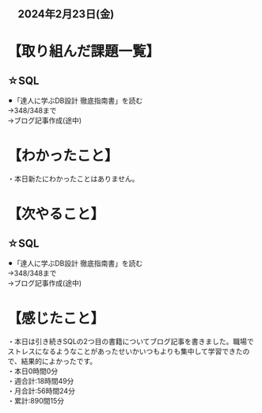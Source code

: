 ## 　2024年2月23日(金)
# 【取り組んだ課題一覧】
## ☆SQL
⚫︎「達人に学ぶDB設計 徹底指南書」を読む<br>
→348/348まで<br>
→ブログ記事作成(途中)<br>
# 【わかったこと】
・本日新たにわかったことはありません。<br>
# 【次やること】
## ☆SQL
⚫︎「達人に学ぶDB設計 徹底指南書」を読む<br>
→348/348まで<br>
→ブログ記事作成(途中)<br>
# 【感じたこと】
・本日は引き続きSQLの2つ目の書籍についてブログ記事を書きました。職場でストレスになるようなことがあったせいかいつもよりも集中して学習できたので、結果的によかったです。<br>
・本日0時間0分<br>
・週合計:18時間49分<br>
・月合計:56時間24分<br>
・累計:890間15分<br>
